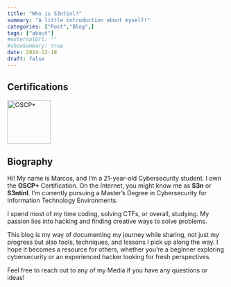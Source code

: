 ```yaml
---
title: "Who is S3ntinl?"
summary: "A little introduction about myself!"
categories: ["Post","Blog",]
tags: ["about"]
#externalUrl: ""
#showSummary: true
date: 2024-12-18
draft: false
---
```

## Certifications

<img src="https://www.offsec.com/_astro/OSCP-plus.BZHuApYA.svg" alt="OSCP+" width="100">

## Biography
Hi! My name is Marcos, and I’m a 21-year-old Cybersecurity student. I own the **OSCP+** Certification. On the Internet, you might know me as **S3n** or **S3ntinl**. I’m currently pursuing a Master’s Degree in Cybersecurity for Information Technology Environments.

I spend most of my time coding, solving CTFs, or overall, studying. My passion lies into hacking and finding creative ways to solve problems.

This blog is my way of documenting my journey while sharing, not just my progress but also tools, techniques, and lessons I pick up along the way. I hope it becomes a resource for others, whether you’re a beginner exploring cybersecurity or an experienced hacker looking for fresh perspectives.

Feel free to reach out to any of my Media if you have any questions or ideas!